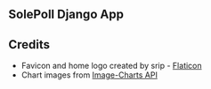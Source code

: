 ## SolePoll Django App

## Credits
- Favicon and home logo created by srip - [Flaticon](https://www.flaticon.com/free-icons/poll)
- Chart images from [Image-Charts API](https://documentation.image-charts.com/)